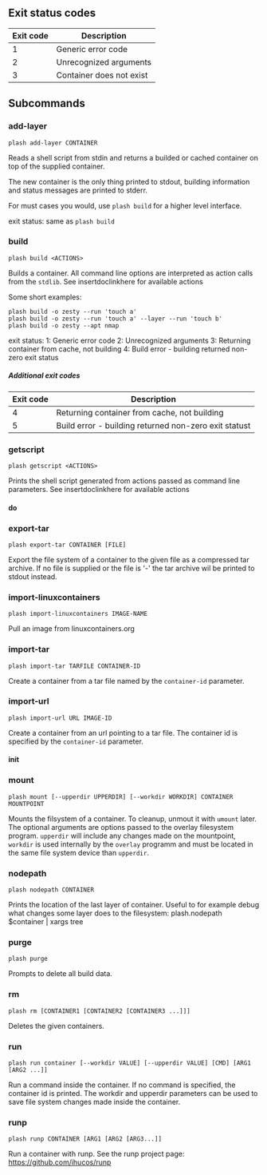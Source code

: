 ## Exit status codes

| Exit code | Description |
| --- | --- |
| 1 | Generic error code |
| 2 | Unrecognized arguments |
| 3 | Container does not exist |

## Subcommands

### add-layer
```
plash add-layer CONTAINER
```
Reads a shell script from stdin and returns a builded or cached container on top of the supplied container.

The new container is the only thing printed to stdout, building information and status messages are printed to stderr.

For must cases you would, use `plash build` for a higher level interface.

exit status:
same as `plash build`


### build
```
plash build <ACTIONS>
```
Builds a container. All command line options are interpreted as action calls from the `stdlib`. See insertdoclinkhere for available actions

Some short examples:
```
plash build -o zesty --run 'touch a'
plash build -o zesty --run 'touch a' --layer --run 'touch b'
plash build -o zesty --apt nmap
```

exit status:
1: Generic error code
2: Unrecognized arguments
3: Returning container from cache, not building
4: Build error - building returned non-zero exit status

##### Additional exit codes
| Exit code | Description |
| --- | --- |
| 4 | Returning container from cache, not building |
| 5 | Build error - building returned non-zero exit statust |


### getscript
```
plash getscript <ACTIONS>
```
Prints the shell script generated from actions passed as command line parameters.
See insertdoclinkhere for available actions

#### do


### export-tar
```
plash export-tar CONTAINER [FILE]
```
Export the file system of a container to the given file as a compressed tar archive. If no file is supplied or the file is '-' the tar archive wil be printed to stdout instead.

### import-linuxcontainers
```
plash import-linuxcontainers IMAGE-NAME
```
Pull an image from linuxcontainers.org

### import-tar
```
plash import-tar TARFILE CONTAINER-ID
```
Create a container from a tar file named by the `container-id` parameter.

### import-url
```
plash import-url URL IMAGE-ID
```
Create a container from an url pointing to a tar file. The container id is specified by the `container-id` parameter.


#### init

### mount
```
plash mount [--upperdir UPPERDIR] [--workdir WORKDIR] CONTAINER MOUNTPOINT
```
Mounts the filsystem of a container. To cleanup, unmout it with `umount` later.
The optional arguments are options passed to the overlay filesystem program. `upperdir` will include any changes made on the mountpoint, `workdir` is used internally by the `overlay` programm and must be located in the same file system device than `upperdir`.


### nodepath
```
plash nodepath CONTAINER
```
Prints the location of the last layer of container. Useful to for example debug what changes some layer does to the filesystem:
plash.nodepath $container | xargs tree

### purge
```
plash purge
```
Prompts to delete all build data.

### rm
```
plash rm [CONTAINER1 [CONTAINER2 [CONTAINER3 ...]]]
```
Deletes the given containers.

### run
```
plash run container [--workdir VALUE] [--upperdir VALUE] [CMD] [ARG1 [ARG2 ...]]
```
Run a command inside the container. If no command is specified, the container id is printed. 
The workdir and upperdir parameters can be used to save file system changes made inside the container.

### runp
```
plash runp CONTAINER [ARG1 [ARG2 [ARG3...]]
```
Run a container with runp.
See the runp project page: https://github.com/ihucos/runp
